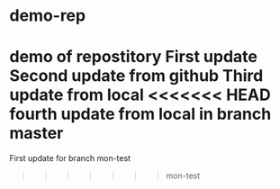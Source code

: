 # demo-rep
demo of repostitory
First update
Second update from github
Third update from local
<<<<<<< HEAD
fourth update from local in branch master
=======
First update for branch mon-test
>>>>>>> mon-test
